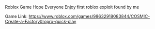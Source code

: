 Roblox Game Hope Everyone Enjoy first roblox exploit found by me

Game Link: https://www.roblox.com/games/98632918083844/COSMIC-Create-a-Factory#ropro-quick-play
